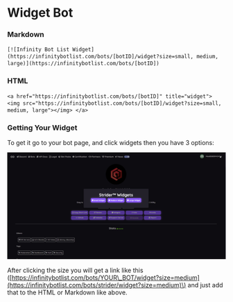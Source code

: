 # Widget Bot

### Markdown

```text
[![Infinity Bot List Widget](https://infinitybotlist.com/bots/[botID]/widget?size=small, medium, large)](https://infinitybotlist.com/bots/[botID])
```

### HTML

```text
<a href="https://infinitybotlist.com/bots/[botID]" title="widget"> <img src="https://infinitybotlist.com/bots/[botID]/widget?size=small, medium, large"></img> </a>
```

### Getting Your Widget

To get it go to your bot page, and click widgets then you have 3 options:

![](../.gitbook/assets/be55f150bbfc9d9fb2c71f566a3b8986.png)

After clicking the size you will get a link like this \([https://infinitybotlist.com/bots/YOUR\_BOT/widget?size=medium](https://infinitybotlist.com/bots/strider/widget?size=medium)\) and just add that to the HTML or Markdown like above.

